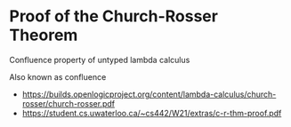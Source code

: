 # Proof of the Church-Rosser Theorem

Confluence property of untyped lambda calculus

Also known as confluence


- <https://builds.openlogicproject.org/content/lambda-calculus/church-rosser/church-rosser.pdf>
- <https://student.cs.uwaterloo.ca/~cs442/W21/extras/c-r-thm-proof.pdf>
